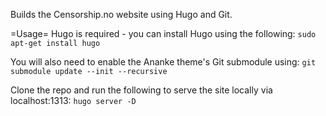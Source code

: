 Builds the Censorship.no website using Hugo and Git.

=Usage=
Hugo is required - you can install Hugo using the following:
`sudo apt-get install hugo`

You will also need to enable the Ananke theme's Git submodule using:
`git submodule update --init --recursive`

Clone the repo and run the following to serve the site locally via localhost:1313:
`hugo server -D`
